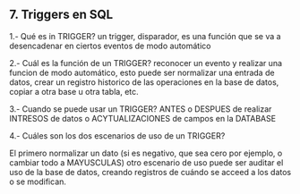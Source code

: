 ## 7. Triggers en SQL
1.- Qué es in TRIGGER?
un trigger, disparador, es una función que se va a desencadenar en ciertos eventos de modo automático

2.- Cuál es la función de un TRIGGER?
reconocer un evento y realizar una funcion de modo automático, esto puede ser normalizar una entrada de datos, crear un registro historico de las operaciones en la base de datos, copiar a otra base u otra tabla, etc.


3.- Cuando se puede usar un TRIGGER?
 ANTES o DESPUES de realizar INTRESOS de datos o ACYTUALIZACIONES de campos en la DATABASE
 
4.- Cuáles son los dos escenarios de uso de un TRIGGER?

El primero normalizar un dato (si es negativo, que sea cero por ejemplo, o cambiar todo a MAYUSCULAS)
otro escenario de uso puede ser auditar el uso de la base de datos, creando registros de cuándo se acceed a los datos o se modifican.
